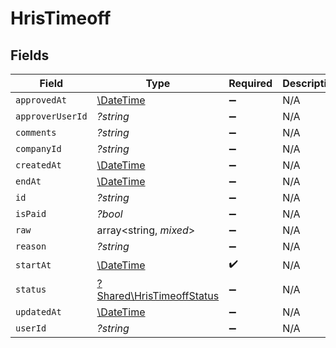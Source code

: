 # HrisTimeoff


## Fields

| Field                                                                 | Type                                                                  | Required                                                              | Description                                                           |
| --------------------------------------------------------------------- | --------------------------------------------------------------------- | --------------------------------------------------------------------- | --------------------------------------------------------------------- |
| `approvedAt`                                                          | [\DateTime](https://www.php.net/manual/en/class.datetime.php)         | :heavy_minus_sign:                                                    | N/A                                                                   |
| `approverUserId`                                                      | *?string*                                                             | :heavy_minus_sign:                                                    | N/A                                                                   |
| `comments`                                                            | *?string*                                                             | :heavy_minus_sign:                                                    | N/A                                                                   |
| `companyId`                                                           | *?string*                                                             | :heavy_minus_sign:                                                    | N/A                                                                   |
| `createdAt`                                                           | [\DateTime](https://www.php.net/manual/en/class.datetime.php)         | :heavy_minus_sign:                                                    | N/A                                                                   |
| `endAt`                                                               | [\DateTime](https://www.php.net/manual/en/class.datetime.php)         | :heavy_minus_sign:                                                    | N/A                                                                   |
| `id`                                                                  | *?string*                                                             | :heavy_minus_sign:                                                    | N/A                                                                   |
| `isPaid`                                                              | *?bool*                                                               | :heavy_minus_sign:                                                    | N/A                                                                   |
| `raw`                                                                 | array<string, *mixed*>                                                | :heavy_minus_sign:                                                    | N/A                                                                   |
| `reason`                                                              | *?string*                                                             | :heavy_minus_sign:                                                    | N/A                                                                   |
| `startAt`                                                             | [\DateTime](https://www.php.net/manual/en/class.datetime.php)         | :heavy_check_mark:                                                    | N/A                                                                   |
| `status`                                                              | [?Shared\HrisTimeoffStatus](../../Models/Shared/HrisTimeoffStatus.md) | :heavy_minus_sign:                                                    | N/A                                                                   |
| `updatedAt`                                                           | [\DateTime](https://www.php.net/manual/en/class.datetime.php)         | :heavy_minus_sign:                                                    | N/A                                                                   |
| `userId`                                                              | *?string*                                                             | :heavy_minus_sign:                                                    | N/A                                                                   |